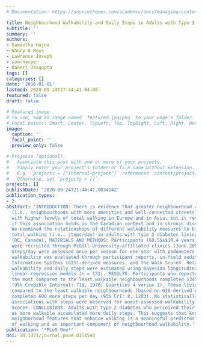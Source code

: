 ```yaml
---
# Documentation: https://sourcethemes.com/academic/docs/managing-content/

title: Neighbourhood Walkability and Daily Steps in Adults with Type 2 Diabetes
subtitle: ''
summary: ''
authors:
- Samantha Hajna
- Nancy A Ross
- Lawrence Joseph
- sam-harper
- Kaberi Dasgupta
tags: []
categories: []
date: '2016-01-01'
lastmod: 2020-09-24T17:44:41-04:00
featured: false
draft: false

# Featured image
# To use, add an image named `featured.jpg/png` to your page's folder.
# Focal points: Smart, Center, TopLeft, Top, TopRight, Left, Right, BottomLeft, Bottom, BottomRight.
image:
  caption: ''
  focal_point: ''
  preview_only: false

# Projects (optional).
#   Associate this post with one or more of your projects.
#   Simply enter your project's folder or file name without extension.
#   E.g. `projects = ["internal-project"]` references `content/project/deep-learning/index.md`.
#   Otherwise, set `projects = []`.
projects: []
publishDate: '2020-09-24T21:44:41.003414Z'
publication_types:
- 2
abstract: 'INTRODUCTION: There is evidence that greater neighbourhood walkability
  (i.e., neighbourhoods with more amenities and well-connected streets) is associated
  with higher levels of total walking in Europe and in Asia, but it remains unclear
  if this association holds in the Canadian context and in chronic disease populations.
  We examined the relationships of different walkability measures to biosensor-assessed
  total walking (i.e., steps/day) in adults with type 2 diabetes living in Montreal
  (QC, Canada). MATERIALS AND METHODS: Participants (60.5$±$10.4 years; 48.1% women)
  were recruited through McGill University-affiliated clinics (June 2006 to May 2008).
  Steps/day were assessed once per season for one year with pedometers. Neighbourhood
  walkability was evaluated through participant reports, in-field audits, Geographic
  Information Systems (GIS)-derived measures, and the Walk Score®. Relationships between
  walkability and daily steps were estimated using Bayesian longitudinal hierarchical
  linear regression models (n = 131). RESULTS: Participants who reported living in
  the most compared to the least walkable neighbourhoods completed 1345 more steps/day
  (95% Credible Interval: 718, 1976; Quartiles 4 versus 1). Those living in the most
  compared to the least walkable neighbourhoods (based on GIS-derived walkability)
  completed 606 more steps per day (95% CrI: 8, 1203). No statistically significant
  associations with steps were observed for audit-assessed walkability or the Walk
  Score®. CONCLUSIONS: Adults with type 2 diabetes who perceived their neighbourhoods
  as more walkable accumulated more daily steps. This suggests that knowledge of local
  neighborhood features that enhance walking is a meaningful predictor of higher levels
  of walking and an important component of neighbourhood walkability.'
publication: '*PLoS One*'
doi: 10.1371/journal.pone.0151544
---
```


